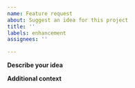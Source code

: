 ```yaml
---
name: Feature request
about: Suggest an idea for this project
title: ''
labels: enhancement
assignees: ''

---
```


**Describe your idea**
<!--A clear and concise description of what you want to happen.-->

**Additional context**
<!--Add any other context or screenshots about the feature request here.-->
